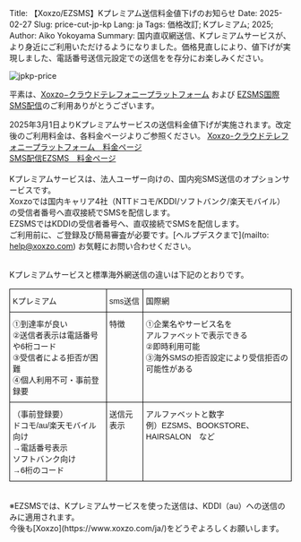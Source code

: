 Title: 【Xoxzo/EZSMS】Kプレミアム送信料金値下げのお知らせ
Date: 2025-02-27
Slug: price-cut-jp-kp
Lang: ja
Tags: 価格改訂; Kプレミアム; 2025;
Author: Aiko Yokoyama
Summary: 国内直収網送信、Kプレミアムサービスが、より身近にご利用いただけるようになりました。価格見直しにより、値下げが実現しました、電話番号送信元設定での送信をを存分にお楽しみください。

![jpkp-price](/images/kpremium-ja.jpg)

平素は、[Xoxzo−クラウドテレフォニープラットフォーム](https://www.xoxzo.com/ja/) および 
[EZSMS国際SMS配信](https://www.ezsms.biz/ja/)のご利用ありがとうございます。

2025年3月1日よりKプレミアムサービスの送信料金値下げが実施されます。改定後のご利用料金は、各料金ページよりご参照ください。
[Xoxzo-クラウドテレフォニープラットフォーム　料金ページ](https://www.xoxzo.com/ja/about/pricing/#k-premium)<br>
[SMS配信EZSMS　料金ページ](https://www.ezsms.biz/ja/faq/price/)
<br>
<br>
Kプレミアムサービスは、法人ユーザー向けの、国内宛SMS送信のオプションサービスです。<br>
Xoxzoでは国内キャリア4社（NTTドコモ/KDDI/ソフトバンク/楽天モバイル）の受信者番号へ直収接続でSMSを配信します。<br>
EZSMSではKDDIの受信者番号へ、直収接続でSMSを配信します。
<br>
ご利用前に、ご登録及び簡易審査が必要です。[ヘルプデスクまで](mailto: help@xoxzo.com) お気軽にお問い合わせください。
<br>
<br>

Kプレミアムサービスと標準海外網送信の違いは下記のとおりです。
<style type="text/css">
.tg  {border-collapse:collapse;border-spacing:0;}
.tg td{border-color:black;border-style:solid;border-width:1px;font-family:Arial, sans-serif;font-size:14px;
  overflow:hidden;padding:10px 5px;word-break:normal;}
.tg th{border-color:black;border-style:solid;border-width:1px;font-family:Arial, sans-serif;font-size:14px;
  font-weight:normal;overflow:hidden;padding:10px 5px;word-break:normal;}
.tg .tg-0lax{text-align:left;vertical-align:top}
</style>
<table class="tg"><thead>
  <tr>
    <th class="tg-0lax"><span style="font-weight:400;font-style:normal">Kプレミアム</span></th>
    <th class="tg-0lax"><span style="font-weight:400;font-style:normal">sms送信</span></th>
    <th class="tg-0lax">国際網</th>
  </tr></thead>
<tbody>
  <tr>
    <td class="tg-0lax">①到達率が良い<br>②送信者表示は電話番号や6桁コード<br>③受信者による拒否が困難<br>④個人利用不可・事前登録要</td>
    <td class="tg-0lax">特徴</td>
    <td class="tg-0lax">①企業名やサービス名を<br>アルファベットで表示できる<br>②即時利用可能<br>③海外SMSの拒否設定により受信拒否の可能性がある</td>
  </tr>
  <tr>
    <td class="tg-0lax">（事前登録要）<br>ドコモ/au/楽天モバイル向け<br>→電話番号表示<br>ソフトバンク向け<br>→6桁のコード</td>
    <td class="tg-0lax">送信元表示</td>
    <td class="tg-0lax">アルファベットと数字<br>例）EZSMS、BOOKSTORE、HAIRSALON　など</td>
  </tr>
</tbody>
</table>
<br>
※EZSMSでは、Kプレミアムサービスを使った送信は、KDDI（au）への送信のみに適用されます。
<br>
今後も[Xoxzo](https://www.xoxzo.com/ja/)をどうぞよろしくお願いします。
